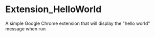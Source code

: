 # Extension_HelloWorld
A simple Google Chrome extension that will display the "hello world" message when run
